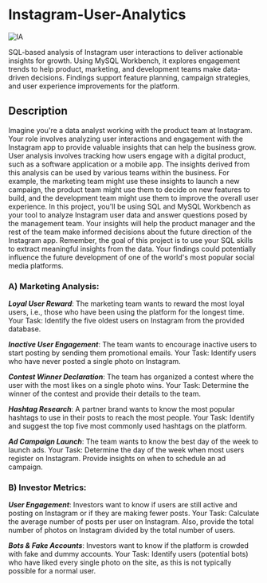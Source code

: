  # Instagram-User-Analytics 
 ![IA](https://github.com/user-attachments/assets/f168ed27-253e-4d26-bfcb-af3237ba2ad3)

 SQL-based analysis of Instagram user interactions to deliver actionable insights for growth. Using MySQL Workbench, it explores engagement trends to help product, marketing, and development teams make data-driven decisions. Findings support feature planning, campaign strategies, and user experience improvements for the platform.
 ## Description
 
Imagine you're a data analyst working with the product team at Instagram. Your role involves analyzing user interactions and engagement with the Instagram app to provide valuable insights that can help the business grow.
User analysis involves tracking how users engage with a digital product, such as a software application or a mobile app. The insights derived from this analysis can be used by various teams within the business. For example, the marketing team might use these insights to launch a new campaign, the product team might use them to decide on new features to build, and the development team might use them to improve the overall user experience.
In this project, you'll be using SQL and MySQL Workbench as your tool to analyze Instagram user data and answer questions posed by the management team. Your insights will help the product manager and the rest of the team make informed decisions about the future direction of the Instagram app.
Remember, the goal of this project is to use your SQL skills to extract meaningful insights from the data. Your findings could potentially influence the future development of one of the world's most popular social media platforms.

### A) Marketing Analysis:


***Loyal User Reward***: The marketing team wants to reward the most loyal users, i.e., those who have been using the platform for the longest time.
Your Task: Identify the five oldest users on Instagram from the provided database.

***Inactive User Engagement***: The team wants to encourage inactive users to start posting by sending them promotional emails.
Your Task: Identify users who have never posted a single photo on Instagram.

***Contest Winner Declaration***: The team has organized a contest where the user with the most likes on a single photo wins.
Your Task: Determine the winner of the contest and provide their details to the team.

***Hashtag Research***: A partner brand wants to know the most popular hashtags to use in their posts to reach the most people.
Your Task: Identify and suggest the top five most commonly used hashtags on the platform.

***Ad Campaign Launch***: The team wants to know the best day of the week to launch ads.
Your Task: Determine the day of the week when most users register on Instagram. Provide insights on when to schedule an ad campaign.

### B) Investor Metrics:


***User Engagement***: Investors want to know if users are still active and posting on Instagram or if they are making fewer posts.
Your Task: Calculate the average number of posts per user on Instagram. Also, provide the total number of photos on Instagram divided by the total number of users.

***Bots & Fake Accounts***: Investors want to know if the platform is crowded with fake and dummy accounts.
Your Task: Identify users (potential bots) who have liked every single photo on the site, as this is not typically possible for a normal user.
